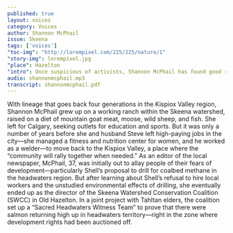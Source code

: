 ```yaml
---
published: true
layout: voices
category: Voices
author: Shannon McPhail
issue: Skeena
tags: ['voices']
"toc-img": "http://lorempixel.com/225/225/nature/1"
"story-img": lorempixel.jpg
"place": Hazelton
"intro": Once suspicious of activists, Shannon McPhail has found good reason to join them, and lead them.
audio: shannonmcphail.mp3
transcript: shannonmcphail.pdf
---
```

With lineage that goes back four generations in the Kispiox Valley region, Shannon McPhail grew up on a working ranch within the Skeena watershed, raised on a diet of mountain goat meat, moose, wild sheep, and fish.
She left for Calgary, seeking outlets for education and sports. But it was only a number of years before she and husband Steve left high-paying jobs in the city—she managed a fitness and nutrition center for women, and he worked as a welder—to move back to the Kispiox Valley, a place where the “community will rally together when needed.” 
As an editor of the local newspaper, McPhail, 37, was initially out to allay people of their fears of development—particularly Shell’s proposal to drill for coalbed methane in the headwaters region. But after learning about Shell’s refusal to hire local workers and the unstudied environmental effects of drilling, she eventually ended up as the director of the Skeena Watershed Conservation Coalition (SWCC) in Old Hazelton. In a joint project with Tahltan elders, the coalition set up a “Sacred Headwaters Witness Team” to prove that there were salmon returning high up in headwaters territory—right in the zone where development rights had been auctioned off.  
